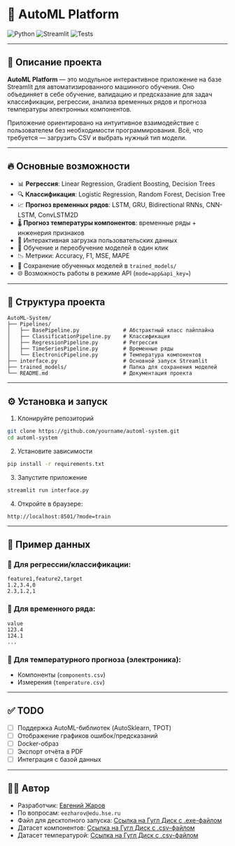 # 🤖 AutoML Platform

![Python](https://img.shields.io/badge/Python-3.10+-blue.svg)
![Streamlit](https://img.shields.io/badge/Streamlit-Enabled-ff4b4b)
![Tests](https://img.shields.io/badge/Tests-Passing-brightgreen)

---

## 🚀 Описание проекта

**AutoML Platform** — это модульное интерактивное приложение на базе Streamlit для автоматизированного машинного обучения. Оно объединяет в себе обучение, валидацию и предсказание для задач классификации, регрессии, анализа временных рядов и прогноза температуры электронных компонентов.

Приложение ориентировано на интуитивное взаимодействие с пользователем без необходимости программирования. Всё, что требуется — загрузить CSV и выбрать нужный тип модели.

---

## 🔥 Основные возможности

* 📊 **Регрессия**: Linear Regression, Gradient Boosting, Decision Trees
* 🔍 **Классификация**: Logistic Regression, Random Forest, Decision Tree
* 📈 **Прогноз временных рядов**: LSTM, GRU, Bidirectional RNNs, CNN-LSTM, ConvLSTM2D
* 🌡 **Прогноз температуры компонентов**: временные ряды + инженерия признаков
* 📁 Интерактивная загрузка пользовательских данных
* 🧠 Обучение и переобучение моделей в один клик
* 📉 Метрики: Accuracy, F1, MSE, MAPE
* 💾 Сохранение обученных моделей в `trained_models/`
* 🌐 Возможность работы в режиме API (`mode=app&api_key=`)

---

## 🧩 Структура проекта

```
AutoML-System/
├── Pipelines/
│   ├── BasePipeline.py              # Абстрактный класс пайплайна
│   ├── ClassificationPipeline.py    # Классификация
│   ├── RegressionPipeline.py        # Регрессия
│   ├── TimeSeriesPipeline.py        # Временные ряды
│   └── ElectronicPipeline.py        # Температура компонентов
├── interface.py                     # Основной запуск Streamlit
├── trained_models/                  # Папка для сохранения моделей
└── README.md                        # Документация проекта
```

---

## ⚙️ Установка и запуск

1. Клонируйте репозиторий

```bash
git clone https://github.com/yourname/automl-system.git
cd automl-system
```

2. Установите зависимости

```bash
pip install -r requirements.txt
```

3. Запустите приложение

```bash
streamlit run interface.py
```

4. Откройте в браузере:

```
http://localhost:8501/?mode=train
```

---

## 🧪 Пример данных

### 🔹 Для регрессии/классификации:

```csv
feature1,feature2,target
1.2,3.4,0
2.3,1.2,1
```

### 🔹 Для временного ряда:

```csv
value
123.4
124.1
...
```

### 🔹 Для температурного прогноза (электроника):

* Компоненты (`components.csv`)
* Измерения (`temperature.csv`)

---

## ✅ TODO

* [ ] Поддержка AutoML-библиотек (AutoSklearn, TPOT)
* [ ] Отображение графиков ошибок/предсказаний
* [ ] Docker-образ
* [ ] Экспорт отчёта в PDF
* [ ] Интеграция с базой данных

---

## 👨‍💻 Автор

* Разработчик: [Евгений Жаров](https://github.com/EvgeniyZharov)
* По вопросам: `eezharov@edu.hse.ru`
* Файл для десктопного запуска: [Ссылка на Гугл Диск с .exe-файлом](https://drive.google.com/file/d/1BKm3uOMsK9q3DOpPHZRVnLtdwLCr4rIV/view?usp=drive_link)
* Датасет компонентов: [Ссылка на Гугл Диск с .csv-файлом](https://drive.google.com/file/d/1GB2VsMM1M0EIBwpXcaUhy9TlL2Kimjjj/view?usp=drive_link)
* Датасет температурой: [Ссылка на Гугл Диск с .csv-файлом](https://drive.google.com/file/d/1XG9ZTZzoalubkV45_R30BYcnD1ZdNplM/view?usp=drive_link)
